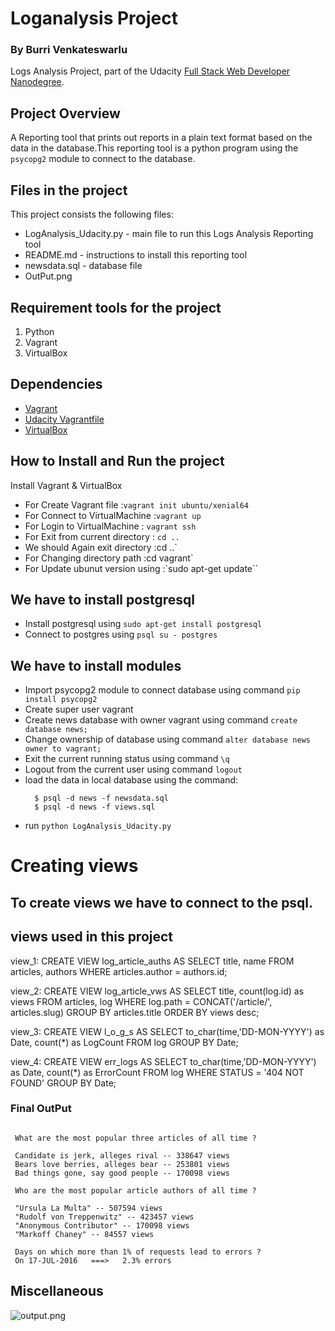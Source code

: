 # Loganalysis Project

### By Burri Venkateswarlu

Logs Analysis Project, part of the Udacity [Full Stack Web Developer
Nanodegree](https://www.udacity.com/course/full-stack-web-developer-nanodegree--nd004).

## Project Overview

A Reporting tool that prints out reports in a plain text format based on the data in the database.This reporting tool is a python program using the `psycopg2` module to connect to the database.

## Files in the project

This project consists the following files:

* LogAnalysis_Udacity.py - main file to run this Logs Analysis Reporting tool
* README.md - instructions to install this reporting tool
* newsdata.sql - database file
* OutPut.png

## Requirement tools for the project

1. Python
2. Vagrant
3. VirtualBox


## Dependencies

- [Vagrant](https://www.vagrantup.com/)
- [Udacity Vagrantfile](https://github.com/udacity/fullstack-nanodegree-vm)
- [VirtualBox](https://www.virtualbox.org/wiki/Downloads)

## How to Install and Run the project
Install Vagrant & VirtualBox
- For Create Vagrant file :`vagrant init ubuntu/xenial64`
- For Connect to VirtualMachine :`vagrant up`
- For Login to VirtualMachine : `vagrant ssh`
- For Exit from current directory : `cd ..`
- We should Again exit directory :cd ..`
- For Changing directory path :cd vagrant`
- For Update ubunut version using :`sudo apt-get update``

## We have to install postgresql

- Install postgresql using  `sudo apt-get install postgresql`
- Connect to postgres using  `psql su - postgres`

## We have to install modules

- Import psycopg2 module to connect database using command `pip install psycopg2`
- Create super user vagrant
- Create news database with owner vagrant using command `create database news;`
- Change ownership of database using command `alter database news owner to vagrant;`
- Exit the current running status using command `\q`
- Logout from the current user using command `logout`
- load the data in local database using the command:
  ```
    $ psql -d news -f newsdata.sql
	$ psql -d news -f views.sql
  ```
- run `python LogAnalysis_Udacity.py` 

# Creating views
## To create views we have to connect to the psql.

## views used in this project
view_1:  CREATE VIEW log_article_auths AS
SELECT title, name
FROM articles, authors
WHERE articles.author = authors.id;

	
view_2:	CREATE VIEW log_article_vws AS
SELECT title, count(log.id) as views
FROM articles, log
WHERE log.path = CONCAT('/article/', articles.slug)
GROUP BY articles.title
ORDER BY views desc;


view_3:	CREATE VIEW l_o_g_s AS
SELECT to_char(time,'DD-MON-YYYY') as Date, count(*) as LogCount
FROM log
GROUP BY Date;


view_4: CREATE VIEW err_logs AS
SELECT to_char(time,'DD-MON-YYYY') as Date, count(*) as ErrorCount
FROM log
WHERE STATUS = '404 NOT FOUND'
GROUP BY Date;


### Final OutPut
```

 What are the most popular three articles of all time ?

 Candidate is jerk, alleges rival -- 338647 views
 Bears love berries, alleges bear -- 253801 views
 Bad things gone, say good people -- 170098 views

 Who are the most popular article authors of all time ?

 "Ursula La Multa" -- 507594 views
 "Rudolf von Treppenwitz" -- 423457 views
 "Anonymous Contributor" -- 170098 views
 "Markoff Chaney" -- 84557 views

 Days on which more than 1% of requests lead to errors ?
 On 17-JUL-2016   ===>   2.3% errors
```

## Miscellaneous
![output.png](())